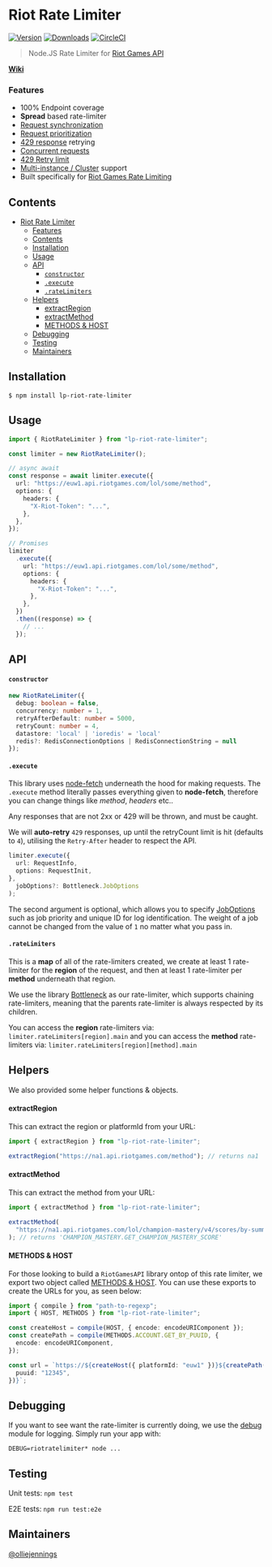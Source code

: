 # Riot Rate Limiter

[![Version](https://img.shields.io/npm/v/lp-riot-rate-limiter.svg)](https://www.npmjs.com/package/lp-riot-rate-limiter)
[![Downloads](https://img.shields.io/npm/dm/lp-riot-rate-limiter.svg)](https://www.npmjs.com/package/lp-riot-rate-limiter)
[![CircleCI](https://circleci.com/gh/spiregg/riot-rate-limiter/tree/master.svg?style=svg)](https://circleci.com/gh/spiregg/riot-rate-limiter/tree/master)

> Node.JS Rate Limiter for [Riot Games API](https://developer.riotgames.com)

**[Wiki](https://github.com/spiregg/riot-rate-limiter/wiki)**

### Features

- 100% Endpoint coverage
- **Spread** based rate-limiter
- [Request synchronization](https://github.com/spiregg/riot-rate-limiter/wiki/Request-Synchronization)
- [Request prioritization](https://github.com/spiregg/riot-rate-limiter/wiki/Request-Priorities)
- [429 response](https://github.com/spiregg/riot-rate-limiter/wiki/429-Reponses) retrying
- [Concurrent requests](https://github.com/spiregg/riot-rate-limiter/wiki/Concurrency)
- [429 Retry limit](https://github.com/spiregg/riot-rate-limiter/wiki/Max-Retries)
- [Multi-instance / Cluster](<https://github.com/spiregg/riot-rate-limiter/wiki/Multi-Instance---Cluster-(Redis)>) support
- Built specifically for [Riot Games Rate Limiting](https://web.archive.org/web/20190629194440/https://developer.riotgames.com/rate-limiting.html)

## Contents

- [Riot Rate Limiter](#riot-rate-limiter)
    - [Features](#features)
  - [Contents](#contents)
  - [Installation](#installation)
  - [Usage](#usage)
  - [API](#api)
      - [`constructor`](#constructor)
      - [`.execute`](#execute)
      - [`.rateLimiters`](#ratelimiters)
  - [Helpers](#helpers)
      - [extractRegion](#extractregion)
      - [extractMethod](#extractmethod)
      - [METHODS & HOST](#methods--host)
  - [Debugging](#debugging)
  - [Testing](#testing)
  - [Maintainers](#maintainers)

## Installation

```shell
$ npm install lp-riot-rate-limiter
```

## Usage

```ts
import { RiotRateLimiter } from "lp-riot-rate-limiter";

const limiter = new RiotRateLimiter();

// async await
const response = await limiter.execute({
  url: "https://euw1.api.riotgames.com/lol/some/method",
  options: {
    headers: {
      "X-Riot-Token": "...",
    },
  },
});

// Promises
limiter
  .execute({
    url: "https://euw1.api.riotgames.com/lol/some/method",
    options: {
      headers: {
        "X-Riot-Token": "...",
      },
    },
  })
  .then((response) => {
    // ...
  });
```

## API

#### `constructor`

```ts
new RiotRateLimiter({
  debug: boolean = false,
  concurrency: number = 1,
  retryAfterDefault: number = 5000,
  retryCount: number = 4,
  datastore: 'local' | 'ioredis' = 'local'
  redis?: RedisConnectionOptions | RedisConnectionString = null
});
```

#### `.execute`

This library uses [node-fetch](https://github.com/node-fetch/node-fetch) underneath the hood for making requests. The `.execute` method literally passes everything given to **node-fetch**, therefore you can change things like _method_, _headers_ etc..

Any responses that are not 2xx or 429 will be thrown, and must be caught.

We will **auto-retry** `429` responses, up until the retryCount limit is hit (defaults to `4`), utilising the `Retry-After` header to respect the API.

```ts
limiter.execute({
  url: RequestInfo,
  options: RequestInit,
},
  jobOptions?: Bottleneck.JobOptions
);
```

The second argument is optional, which allows you to specify [JobOptions](https://github.com/SGrondin/bottleneck#job-options) such as job priority and unique ID for log identification. The weight of a job cannot be changed from the value of `1` no matter what you pass in.

#### `.rateLimiters`

This is a **map** of all of the rate-limiters created, we create at least 1 rate-limiter for the **region** of the request, and then at least 1 rate-limiter per **method** underneath that region.

We use the library [Bottleneck](https://github.com/SGrondin/bottleneck) as our rate-limiter, which supports chaining rate-limiters, meaning that the parents rate-limiter is always respected by its children.

You can access the **region** rate-limiters via: `limiter.rateLimiters[region].main` and you can access the **method** rate-limiters via: `limiter.rateLimiters[region][method].main`

## Helpers

We also provided some helper functions & objects.

#### extractRegion

This can extract the region or platformId from your URL:

```ts
import { extractRegion } from "lp-riot-rate-limiter";

extractRegion("https://na1.api.riotgames.com/method"); // returns na1
```

#### extractMethod

This can extract the method from your URL:

```ts
import { extractMethod } from "lp-riot-rate-limiter";

extractMethod(
  "https://na1.api.riotgames.com/lol/champion-mastery/v4/scores/by-summoner/12345"
); // returns 'CHAMPION_MASTERY.GET_CHAMPION_MASTERY_SCORE'
```

#### METHODS & HOST

For those looking to build a `RiotGamesAPI` library ontop of this rate limiter, we export two object called [METHODS & HOST](https://github.com/spiregg/riot-rate-limiter/blob/master/%40types/index.ts#L58). You can use these exports to create the URLs for you, as seen below:

```ts
import { compile } from "path-to-regexp";
import { HOST, METHODS } from "lp-riot-rate-limiter";

const createHost = compile(HOST, { encode: encodeURIComponent });
const createPath = compile(METHODS.ACCOUNT.GET_BY_PUUID, {
  encode: encodeURIComponent,
});

const url = `https://${createHost({ platformId: "euw1" })}${createPath({
  puuid: "12345",
})}`;
```

## Debugging

If you want to see want the rate-limiter is currently doing, we use the [debug](https://github.com/visionmedia/debug) module for logging. Simply run your app with:

```shell
DEBUG=riotratelimiter* node ...
```

## Testing

Unit tests: `npm test`

E2E tests: `npm run test:e2e`

## Maintainers

[@olliejennings](https://github.com/olliejennings)
